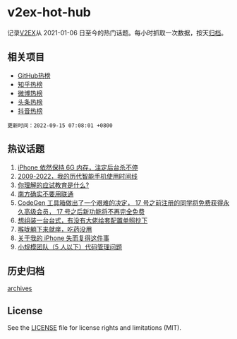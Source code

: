 # v2ex-hot-hub

 记录[V2EX](https://www.v2ex.com/)从 2021-01-06 日至今的热门话题。每小时抓取一次数据，按天[归档](archives)。
 
 ## 相关项目

- [GitHub热榜](https://github.com/snaildev/github-hot-hub)
- [知乎热榜](https://github.com/snaildev/zhihu-hot-hub)
- [微博热榜](https://github.com/snaildev/weibo-hot-hub)
- [头条热榜](https://github.com/snaildev/toutiao-hot-hub)
- [抖音热榜](https://github.com/snaildev/douyin-hot-hub)


 `更新时间：2022-09-15 07:08:01 +0800`

## 热议话题

1. [iPhone 依然保持 6G 内存，注定后台杀不停](https://www.v2ex.com/t/879906)
1. [2009-2022，我的历代智能手机使用时间线](https://www.v2ex.com/t/879902)
1. [你理解的应试教育是什么?](https://www.v2ex.com/t/879925)
1. [南方确实不要用联通](https://www.v2ex.com/t/879870)
1. [CodeGen 工具箱做出了一个艰难的决定， 17 号之前注册的同学将免费获得永久高级会员， 17 号之后新功能将不再完全免费](https://www.v2ex.com/t/879954)
1. [想组装一台台式，有没有大佬给套配置单照抄下](https://www.v2ex.com/t/879889)
1. [喉咙躺下来就痒，吃药没用](https://www.v2ex.com/t/879900)
1. [关于我的 iPhone 失而复得这件事](https://www.v2ex.com/t/879875)
1. [小规模团队（5 人以下）代码管理问题](https://www.v2ex.com/t/879876)

## 历史归档

[archives](archives)

## License

See the [LICENSE](LICENSE) file for license rights and limitations (MIT).
